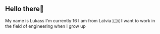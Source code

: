 ## Hello there👋

My name is Lukass 
I'm currently 16
I am from Latvia 🇱🇻
I want to work in the field of engineering when I grow up
